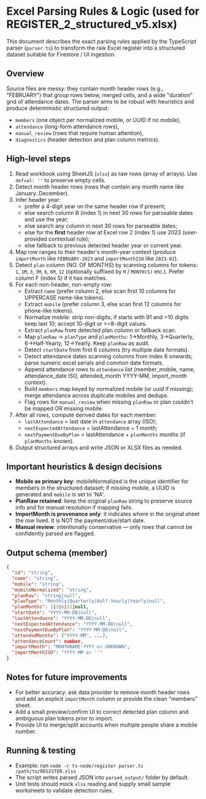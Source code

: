 # Excel Parsing Rules & Logic (used for REGISTER_2_structured_v5.xlsx)

This document describes the exact parsing rules applied by the TypeScript parser (`parser.ts`) to transform the raw Excel register into a structured dataset suitable for Firestore / UI ingestion.

## Overview
Source files are messy: they contain month header rows (e.g., "FEBRUARY") that group rows below, merged cells, and a wide "duration" grid of attendance dates. The parser aims to be robust with heuristics and produce deterministic structured output:
- `members` (one object per normalized mobile, or UUID if no mobile),
- `attendance` (long-form attendance rows),
- `manual_review` (rows that require human attention),
- `diagnostics` (header detection and plan column metrics).

## High-level steps
1. Read workbook using SheetJS (`xlsx`) as raw rows (array of arrays). Use `defval: ''` to preserve empty cells.
2. Detect month header rows (rows that contain any month name like January..December).
3. Infer header year:
   - prefer a 4-digit year on the same header row if present;
   - else search column B (index 1) in next 30 rows for parseable dates and use the year;
   - else search any column in next 30 rows for parseable dates;
   - else for the **first** header row at Excel row 2 (index 1) use 2023 (user-provided contextual rule);
   - else fallback to previous detected header year or current year.
4. Map row ranges to their header's month-year context (produce `importMonth` like `FEBRUARY-2023` and `importMonthISO` like `2023-02`).
5. Detect `plan` column (NO. OF MONTHS) by scanning columns for tokens: `1`, `1M`, `3`, `3M`, `6`, `6M`, `12` (optionally suffixed by `M` / `MONTH(S)` etc.). Prefer column F (index 5) if it has matches.
6. For each non-header, non-empty row:
   - Extract `name` (prefer column 2, else scan first 10 columns for UPPERCASE name-like tokens).
   - Extract `mobile` (prefer column 3, else scan first 12 columns for phone-like tokens).
   - Normalize mobile: strip non-digits; if starts with 91 and >10 digits keep last 10; accept 10-digit or >=8-digit values.
   - Extract `planRaw` from detected plan column or fallback scan.
   - Map `planRaw` → `planType` and `planMonths`: 1→Monthly, 3→Quarterly, 6→Half-Yearly, 12→Yearly. Keep `planRaw` as audit.
   - Detect `startDate` from first 6 columns (try multiple date formats).
   - Detect attendance dates scanning columns from index 6 onwards; parse numeric excel serials and common date formats.
   - Append attendance rows to `attendance` list (member_mobile, name, attendance_date ISO, attended_month YYYY-MM, import_month context).
   - Build `members` map keyed by normalized mobile (or uuid if missing); merge attendance across duplicate mobiles and dedupe.
   - Flag rows for `manual_review` when missing `planRaw` or plan couldn't be mapped OR missing mobile.
7. After all rows, compute derived dates for each member:
   - `lastAttendance` = last date in `attendance` array (ISO);
   - `nextExpectedAttendance` = lastAttendance + 1 month;
   - `nextPaymentDueByPlan` = lastAttendance + `planMonths` months (if `planMonths` known).
8. Output structured arrays and write JSON or XLSX files as needed.

## Important heuristics & design decisions
- **Mobile as primary key**: mobileNormalized is the unique identifier for members in the structured dataset; if missing mobile, a UUID is generated and `mobile` is set to 'NA'.
- **PlanRaw retained**: keep the original `planRaw` string to preserve source info and for manual resolution if mapping fails.
- **ImportMonth is provenance only**: it indicates where in the original sheet the row lived. It is NOT the payment/due/start date.
- **Manual review**: intentionally conservative — only rows that cannot be confidently parsed are flagged.

## Output schema (member)
```json
{
  "id": "string",
  "name": "string",
  "mobile": "string",
  "mobileNormalized": "string",
  "planRaw": "string|null",
  "planType": "Monthly|Quarterly|Half-Yearly|Yearly|null",
  "planMonths": 1|3|6|12|null,
  "startDate": "YYYY-MM-DD|null",
  "lastAttendance": "YYYY-MM-DD|null",
  "nextExpectedAttendance": "YYYY-MM-DD|null",
  "nextPaymentDueByPlan": "YYYY-MM-DD|null",
  "attendedMonths": ["YYYY-MM", ...],
  "attendanceCount": number,
  "importMonth": "MONTHNAME-YYYY or UNKNOWN",
  "importMonthISO": "YYYY-MM or ''"
}
```

## Notes for future improvements
- For better accuracy: ask data provider to remove month header rows and add an explicit `importMonth` column or provide the clean "members" sheet.
- Add a small preview/confirm UI to correct detected plan column and ambiguous plan tokens prior to import.
- Provide UI to merge/split accounts when multiple people share a mobile number.

## Running & testing
- Example: run `node -r ts-node/register parser.ts /path/to/REGISTER.xlsx`
- The script writes parsed JSON into `parsed_output/` folder by default.
- Unit tests should mock `xlsx` reading and supply small sample worksheets to validate detection rules.


